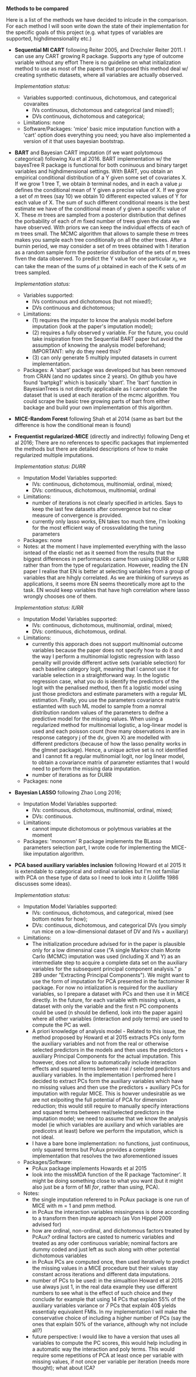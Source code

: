 **Methods to be compared**

Here is a list of the methods we have decided to inlcude in the comparison. 
For each method I will soon write down the state of their implementation
for the specific goals of this project (e.g. what types of variables are 
supported, highdimensionality etc.)

* **Sequential MI CART** following Reiter 2005, and Drechsler Reiter 2011.
	I can use any CART growing R package. Supports any type of outcome variable without any effort
	There is no guideline on what initialization method to use as most of the papers that proposed this method 
	deal w/ creating synthetic datasets, where all variables are actually observed.
	
	*Implementation status:*
	* Variables supported: continuous, dichotomous, and categorical covaraites
		* IVs continuous, dichotomous and categorical (and mixed!);
		* DVs continuous, dichotomous and categorical;
	* Limitations: none
	* Software/Packages: 'mice' basic mice imputation function with a 'cart' option does everything you need; 
	you have also implemented a version of it that uses bayesian bootstrap.

* **BART** and Bayesian CART imputation (if we want polytomous categorical) following Xu et al 2016.
	BART implementation w/ the bayesTree R package is functional for both coninuous and binary 
	target variables and highdimensional settings.
	With BART, you obtain an empirical conditional distribution of a Y given some set of 
	covariates X. If we grow 1 tree T, we obtain *b* terminal nodes, and in each a value $\mu$ defines
	the conditional mean of Y given a precise value of X. If we grow a set of *m* trees (say 10) we
	obtain 10 different expected values of Y for each value of X. The sum of such different 
	conditional means is the best estimate we have of the conditional mean of y given a specific value
	of X. These *m* trees are sampled from a posterior distribution that defines the porbability of each 
	of *m* fixed number of trees given the data we have observed. With priors we can keep the individual 
	effects of each of m trees small. The MCMC algorithm that allows to sample these *m* trees makes you
	sample each tree conditionally on all the other trees. After a burnin period, we may consider a set of
	m trees obtained with 1 iteration as a random sample form the posterior distribution of the sets of m
	trees fiven the data observed. To predict the Y value for one particular $x_i$, we can take the mean 
	of the sums of $\mu$ obtained in each of the K sets of *m* trees sampled.

 	*Implementation status:*
	* Variables supported: 
		* IVs continuous and dichotomous (but not mixed!);
		* DVs continuous and dichotomous;
	* Limitations: 		
		* (1) requires the imputer to know the analysis model before imputation (look at the paper's 
			imputation model);
		* (2) requires a fully observed y variable. For the future, you could take insipiration 
			from the Sequential BART paper but avoid the assumption of knowing the analysis model beforehand;
			IMPORTANT: why do they need this?
		* (3) can only generate 5 multiply imputed datasets in current implementation.
	* Packages: A 'sbart' package was developed but has been removed from CRAN (and no updates since 2 years). 
		On github you have found 'bartpkg1' which is basically 'sbart'. The 'bart' function in BayesianTrees is 
		not directly applicabale as I cannot update the dataset that is used at each iteration of the mcmc
		algorithm. You could scrape the basic tree growing parts of bart from either backage and build 
		your own implementation of this algorithm.

* **MICE-Random Forest** following Shah et al 2014 (same as bart but the difference is how the 
	conditional mean is found)

* **Frequentist regularized-MICE** (directly and indirectly) following Deng et al 2016;
	There are no references to specific packages that implemented the methods but there are detailed 
	descriptions of how to make regularized multiple imputations.
	
	*Implementation status: DURR*
	* Imputation Model Variables supported: 
		* IVs: continuous, dichotomous, multinomial, ordinal, mixed;
		* DVs: continuous, dichotomous, multinomial, ordinal
	* Limitations:
		* number of iterations is not clearly specified in articles. Says to keep the last few datasets after convergence
		  but no clear measure of convergence is provided.
		* currently only lasso works, EN takes too much time, I'm looking for the most efficient way of crossvalidating
		  the tuning parameters
	* Packages: none
	* Notes: at the moment I have implemented everything with the lasso isntead of the elastic net as it seemed from the results
		that the biggest differences in performances came from using DURR or IURR rather than from the type of regularization.
		However, reading the EN paper I realise that EN is better at selecting variables from a group of variables that are 
		hihgly correlated. As we are thinking of surveys as applications, it seems more EN seems theoretically more apt to 
		the task. EN would keep variables that have high correlation where lasso wrongly chooses one of them.

	*Implementation status: IURR*
	* Imputation Model Variables supported: 
		* IVs: continuous, dichotomous, multinomial, ordinal, mixed;
		* DVs: continuous, dichotomous, ordinal.
	* Limitations:
		* currently this apporach does not support multinomial outcome variables because the 
			paper does not specify how to do it and the way I perform a multinomial logistic regression 
			with lasso penality will provide different active sets (variable selection) for each baseline 
			category logit, meaning that I cannot use it for variable selection in a straightforward 
			way. In the logistic regression case, what you do is identify the predictors of the logit with
			the penalised method, then fit a logistic model using just those predictors and estimate parameters
			with a regular ML estimation. Finally, you use the parameters covariance matrix estiamted with such
			ML model to sample from a nomral distribution random values of the parameters to deifne a predictive
			model for the missing values. When using a regularized method for multinomial logistic, a log-linear
			model is used and each poisson count (how many observations in are in response category j of the dv, 
			given X) are modelled with different predictors (because of how the lasso penality works in the glmnet
			package). Hence, a unique active set is not identified and I cannot fit a regular multinomial logit,
			nor log linear model, to obtain a covariance matrix of parameter estiamtes that I would need to perform
			the missing data imputation.
		* number of iterations as for DURR
	* Packages: none

* **Bayesian LASSO** following Zhao Long 2016;
	* Imputation Model Variables supported: 
		* IVs: continuous, dichotomous, multinomial, ordinal, mixed;
		* DVs: continuous.
	* Limitations:
		* cannot impute dichotomous or polytmous variables at the moment
	* Packages: 'monomvn' R package implements the BLasso parameters selection part, I wrote code for implementing the
		MICE-like imputation algorithm.

* **PCA based auxiliary variables inclusion** following Howard et al 2015
	It is extendable to categorical and ordinal variables but I'm not familiar with PCA on these type
	of data so I need to look into it (Jolliffe 1986 discusses some ideas).
	
	*Implementation status:*
	* Imputation Model Variables supported: 
		* IVs: continuous, dichotomous, and categorical, mixed (see bottom notes for how);
		* DVs: continuous, dichotomous, and categorical DVs (you simply run mice on a
			low-dimensional dataset of DV and IVs + auxiliary)
	* Limitations: 
		* The initialization procedure advised for in the paper is plausible only for a low dimensinal
		  case ("A single Markov chain Monte Carlo (MCMC) imputation was used (including X and Y) as an 
		  intermediate step to acquire a complete data set on the auxiliary variables for the subsequent 
		  principal component analysis." p 289 under "Extracting Principal Components"). We might want to
		  use the form of imputation for PCA presented in the factominer R package. For now no intialization
		  is required for the auxiliary variables, so I prepare a dataset with PCs and then use it in MICE
		  directly. In the future, for each variable with missing values, a dataset with only the variable
		  and the first n PC components could be used (n should be defiend, look into the paper again) where all
		  other variables (interaction and poly terms) are used to compute the PC as well.
		* A priori knowledge of analysis model - Related to this issue, the method proposed by
		  Howard et al 2015 extracts PCs only form the auxiliary variables and not from the real or otherwise
		  selected predictors in the models and then uses the predictors + auxiliary Principal Components for
		  the actual imputation. This however, does not allow to automatically include interaction effects and
		  squared terms between real / selected predictors and auxiliary variables. In the implementation
		  I perfromed here I decided to extract PCs
		  form the auxiliary variables which have no missing values and then use the predictors + auxiliary PCs
		  for imputation with regular MICE. This is howver undesirable as we are not exlpoiting the full potential
		  of PCA for dimension reduction; this would still require to manually specify interactions and squared 
		  terms between real/selected predictors in the imputation model; we need to assume that we know the analysis 
		  model (ie which variables are auxiliary and which variables are predicotrs at least) before we 
		  perform the imputation, which is not ideal.
		* I have a bare bone implementation: no functions, just continuous, only squared terms but PcAux provides
		  a complete implementation that resolves the two aforementioned issues
	* Packages/Software: 
		* PcAux package implements Howards et al 2015
		* look into the missMDA function of the R package 'factominer'. It might be doing something close
		  to what you want (but it might also just be a form of MI *for*, rather than *using*, PCA).
	* Notes:
		* the single imputation referered to in PcAux package is one run of MICE with m = 1 and pmm method.
		* in PcAux the interaction variables missingness is done according to a transform then impute approach
		  (as Von Hippel 2009 advised for)
		* how are ordinal, non-ordinal, and dichotomous factors treated by PcAux? ordinal factors are casted to numeric
		  variables and treated as any oder continuous variable; nominal factors are dummy coded and just left as such
		  along with other potential dichotomous variables
		* in PcAux PCs are computed once, then used iteratively to predict the missing values in a MICE procedure
		  but their values stay constant across iterations and different data imputations.
		* number of PCs to be used: in the simualtion Howard et al 2015 use always just 1, in the real data 
		  example they use different numbers to see what is the effect of such choice and they conclude for example
		  that using 14 PCs that explain 55% of the auxiliary variables variance or 7 PCs that explain 40$ yields 
		  essentialy equivalent FMIs. In my implementation I will make the conservative choice of including a higher
		  number of PCs (say the ones that explain 50% of the variance, although why not include all?)
		* future perspective: I would like to have a version that uses all variables to compute the PC scores, 
		  this would help including in a automatic way the interaction and poly terms. This would require some
		  repetitions of PCA at least once per variable with missing values, if not once per variable per 
		  iteration (needs more thought); what about ICA?


